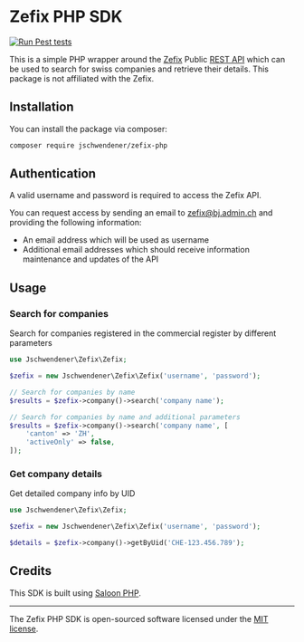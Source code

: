 # Zefix PHP SDK

[![Run Pest tests](https://github.com/jschwendener/zefix-php/actions/workflows/run-tests.yml/badge.svg)](https://github.com/jschwendener/zefix-php/actions/workflows/run-tests.yml)

This is a simple PHP wrapper around the [Zefix](https://www.zefix.admin.ch/de/search/entity/welcome) Public [REST API](https://www.zefix.admin.ch/ZefixPublicREST/swagger-ui/index.html) which can be used to search for swiss companies and retrieve their details.
This package is not affiliated with the Zefix.

## Installation

You can install the package via composer:
```sh
composer require jschwendener/zefix-php
```

## Authentication
A valid username and password is required to access the Zefix API.

You can request access by sending an email to zefix@bj.admin.ch and providing the following information:
- An email address which will be used as username
- Additional email addresses which should receive information maintenance and updates of the API

## Usage

### Search for companies
Search for companies registered in the commercial register by different parameters

```php
use Jschwendener\Zefix\Zefix;

$zefix = new Jschwendener\Zefix\Zefix('username', 'password');

// Search for companies by name
$results = $zefix->company()->search('company name');

// Search for companies by name and additional parameters
$results = $zefix->company()->search('company name', [
    'canton' => 'ZH',
    'activeOnly' => false,
]);
```

### Get company details
Get detailed company info by UID

```php
use Jschwendener\Zefix\Zefix;

$zefix = new Jschwendener\Zefix\Zefix('username', 'password');

$details = $zefix->company()->getByUid('CHE-123.456.789');
```

## Credits
This SDK is built using [Saloon PHP](https://docs.saloon.dev/).

---
The Zefix PHP SDK is open-sourced software licensed under the [MIT license](https://opensource.org/licenses/MIT).